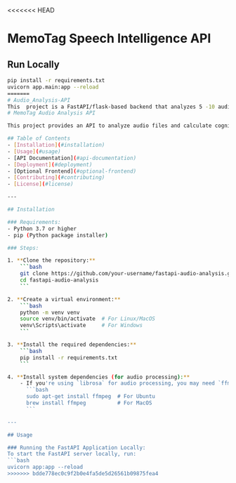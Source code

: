 <<<<<<< HEAD
# MemoTag Speech Intelligence API

## Run Locally
```bash
pip install -r requirements.txt
uvicorn app.main:app --reload
=======
# Audio_Analysis-API
This  project is a FastAPI/flask-based backend that analyzes 5 -10 audio files to extract speech features and calculates a cognitive risk score. It supports file uploads, processes audio using custom utilities, and returns results via a REST API.
# MemoTag Audio Analysis API

This project provides an API to analyze audio files and calculate cognitive risk scores based on speech features such as MFCC (Mel-frequency cepstral coefficients), ZCR (zero-crossing rate), and RMS (root mean square). The API accepts 5-10 audio files and returns detailed analysis with a calculated risk score.

## Table of Contents
- [Installation](#installation)
- [Usage](#usage)
- [API Documentation](#api-documentation)
- [Deployment](#deployment)
- [Optional Frontend](#optional-frontend)
- [Contributing](#contributing)
- [License](#license)

---

## Installation

### Requirements:
- Python 3.7 or higher
- pip (Python package installer)

### Steps:

1. **Clone the repository:**
    ```bash
    git clone https://github.com/your-username/fastapi-audio-analysis.git
    cd fastapi-audio-analysis
    ```

2. **Create a virtual environment:**
    ```bash
    python -m venv venv
    source venv/bin/activate  # For Linux/MacOS
    venv\Scripts\activate     # For Windows
    ```

3. **Install the required dependencies:**
    ```bash
    pip install -r requirements.txt
    ```

4. **Install system dependencies (for audio processing):**
    - If you're using `librosa` for audio processing, you may need `ffmpeg` or `libsndfile`. You can install `ffmpeg` with:
      ```bash
      sudo apt-get install ffmpeg  # For Ubuntu
      brew install ffmpeg          # For MacOS
      ```

---

## Usage

### Running the FastAPI Application Locally:
To start the FastAPI server locally, run:
```bash
uvicorn app:app --reload
>>>>>>> bdde778ec0c9f2b0e4fa5de5d26561b09875fea4

